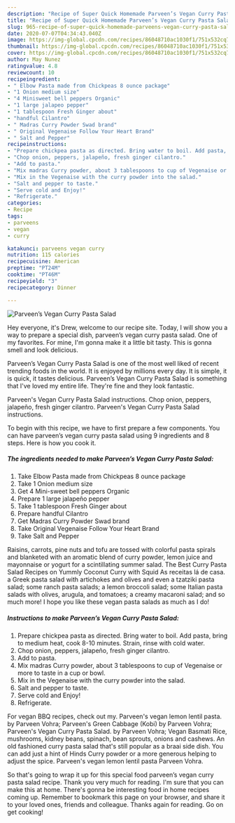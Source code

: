 ```yaml
---
description: "Recipe of Super Quick Homemade Parveen’s Vegan Curry Pasta Salad"
title: "Recipe of Super Quick Homemade Parveen’s Vegan Curry Pasta Salad"
slug: 965-recipe-of-super-quick-homemade-parveens-vegan-curry-pasta-salad
date: 2020-07-07T04:34:43.040Z
image: https://img-global.cpcdn.com/recipes/86048710ac1030f1/751x532cq70/parveens-vegan-curry-pasta-salad-recipe-main-photo.jpg
thumbnail: https://img-global.cpcdn.com/recipes/86048710ac1030f1/751x532cq70/parveens-vegan-curry-pasta-salad-recipe-main-photo.jpg
cover: https://img-global.cpcdn.com/recipes/86048710ac1030f1/751x532cq70/parveens-vegan-curry-pasta-salad-recipe-main-photo.jpg
author: May Nunez
ratingvalue: 4.8
reviewcount: 10
recipeingredient:
- " Elbow Pasta made from Chickpeas 8 ounce package"
- "1 Onion medium size"
- "4 Minisweet bell peppers Organic"
- "1 large jalapeo pepper"
- "1 tablespoon Fresh Ginger about"
- "handful Cilantro"
- " Madras Curry Powder Swad brand"
- " Original Vegenaise Follow Your Heart Brand"
- " Salt and Pepper"
recipeinstructions:
- "Prepare chickpea pasta as directed. Bring water to boil. Add pasta, bring to medium heat, cook 8-10 minutes. Strain, rinse with cold water."
- "Chop onion, peppers, jalapeño, fresh ginger cilantro."
- "Add to pasta."
- "Mix madras Curry powder, about 3 tablespoons to cup of Vegenaise or more to taste in a cup or bowl."
- "Mix in the Vegenaise with the curry powder into the salad."
- "Salt and pepper to taste."
- "Serve cold and Enjoy!"
- "Refrigerate."
categories:
- Recipe
tags:
- parveens
- vegan
- curry

katakunci: parveens vegan curry 
nutrition: 115 calories
recipecuisine: American
preptime: "PT24M"
cooktime: "PT46M"
recipeyield: "3"
recipecategory: Dinner

---
```



![Parveen’s Vegan Curry Pasta Salad](https://img-global.cpcdn.com/recipes/86048710ac1030f1/751x532cq70/parveens-vegan-curry-pasta-salad-recipe-main-photo.jpg)

Hey everyone, it's Drew, welcome to our recipe site. Today, I will show you a way to prepare a special dish, parveen’s vegan curry pasta salad. One of my favorites. For mine, I'm gonna make it a little bit tasty. This is gonna smell and look delicious.

Parveen’s Vegan Curry Pasta Salad is one of the most well liked of recent trending foods in the world. It is enjoyed by millions every day. It is simple, it is quick, it tastes delicious. Parveen’s Vegan Curry Pasta Salad is something that I've loved my entire life. They're fine and they look fantastic.

Parveen&#39;s Vegan Curry Pasta Salad instructions. Chop onion, peppers, jalapeño, fresh ginger cilantro. Parveen&#39;s Vegan Curry Pasta Salad instructions.


To begin with this recipe, we have to first prepare a few components. You can have parveen’s vegan curry pasta salad using 9 ingredients and 8 steps. Here is how you cook it.

<!--inarticleads1-->

##### The ingredients needed to make Parveen’s Vegan Curry Pasta Salad:

1. Take  Elbow Pasta made from Chickpeas 8 ounce package
1. Take 1 Onion medium size
1. Get 4 Mini-sweet bell peppers Organic
1. Prepare 1 large jalapeño pepper
1. Take 1 tablespoon Fresh Ginger about
1. Prepare handful Cilantro
1. Get  Madras Curry Powder Swad brand
1. Take  Original Vegenaise Follow Your Heart Brand
1. Take  Salt and Pepper


Raisins, carrots, pine nuts and tofu are tossed with colorful pasta spirals and blanketed with an aromatic blend of curry powder, lemon juice and mayonnaise or yogurt for a scintillating summer salad. The Best Curry Pasta Salad Recipes on Yummly Coconut Curry with Squid As receitas lá de casa. a Greek pasta salad with artichokes and olives and even a tzatziki pasta salad; some ranch pasta salads; a lemon broccoli salad; some Italian pasta salads with olives, arugula, and tomatoes; a creamy macaroni salad; and so much more! I hope you like these vegan pasta salads as much as I do! 

<!--inarticleads2-->

##### Instructions to make Parveen’s Vegan Curry Pasta Salad:

1. Prepare chickpea pasta as directed. Bring water to boil. Add pasta, bring to medium heat, cook 8-10 minutes. Strain, rinse with cold water.
1. Chop onion, peppers, jalapeño, fresh ginger cilantro.
1. Add to pasta.
1. Mix madras Curry powder, about 3 tablespoons to cup of Vegenaise or more to taste in a cup or bowl.
1. Mix in the Vegenaise with the curry powder into the salad.
1. Salt and pepper to taste.
1. Serve cold and Enjoy!
1. Refrigerate.


For vegan BBQ recipes, check out my. Parveen&#39;s vegan lemon lentil pasta. by Parveen Vohra; Parveen&#39;s Green Cabbage (Kobi) by Parveen Vohra; Parveen&#39;s Vegan Curry Pasta Salad. by Parveen Vohra; Vegan Basmati Rice, mushrooms, kidney beans, spinach, bean sprouts, onions and cashews. An old fashioned curry pasta salad that&#39;s still popular as a braai side dish. You can add just a hint of Hinds Curry powder or a more generous helping to adjust the spice. Parveen&#39;s vegan lemon lentil pasta Parveen Vohra. 

So that's going to wrap it up for this special food parveen’s vegan curry pasta salad recipe. Thank you very much for reading. I'm sure that you can make this at home. There's gonna be interesting food in home recipes coming up. Remember to bookmark this page on your browser, and share it to your loved ones, friends and colleague. Thanks again for reading. Go on get cooking!
